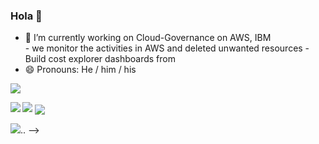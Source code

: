 ### Hola 👋
- 🔭 I’m currently working on Cloud-Governance on AWS, IBM \
        - we monitor the activities in AWS and deleted unwanted resources
        - Build cost explorer dashboards from 
- 😄 Pronouns: He / him / his



<!--
**athiruma/athiruma** is a ✨ _special_ ✨ repository because its `README.md` (this file) appears on your GitHub profile.
-->

![](https://github-profile-trophy.vercel.app/?username=athiruma&theme=dracula)

<a>
  <img align="left" src="https://github-profile-summary-cards.vercel.app/api/cards/most-commit-language?username=athiruma&theme=dracula" />
</a>

<a>
  <img align='float:right' src="https://github-readme-stats.vercel.app/api?username=athiruma&theme=dracula"/>
</a>

<a>
  <img align="center" src="https://github-profile-summary-cards.vercel.app/api/cards/repos-per-language?username=athiruma&theme=dracula" />
</a>


![](https://github-profile-summary-cards.vercel.app/api/cards/profile-details?username=athiruma&theme=dracula)..
-->
